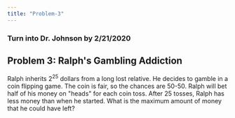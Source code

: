 ```yaml
---
title: "Problem-3"
---
```


### Turn into Dr. Johnson by 2/21/2020

## Problem 3: Ralph's Gambling Addiction

Ralph inherits 2<sup>25</sup> dollars from a long lost relative.  He decides to gamble in a coin flipping game.  The coin is fair, so the chances are 50-50.  Ralph will bet half of his money on "heads" for each coin toss.  After 25 tosses, Ralph has less money than when he started.  What is the maximum amount of money that he could have left?
